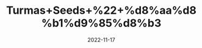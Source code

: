 ---
title: 'Turmas+Seeds+%22+%d8%aa%d8%b1%d9%85%d8%b3'
date: '2022-11-17' 
metatag: '' 
inventory: '0' 
draft: false 
# meta description 
shortDescripton: ''
description: 'Seed+%d8%aa%d8%ae%d9%85++%d8%a8%db%8c%d8%ac'
longdescription: ''
tags: ''
brand: ''
subCategory: ''
unit: '50 gm-Pk'
sellCount: '0'
featured: True
# product Price
price: '50.0'
# Product Short Description
shortDescription: ''
productID: '09366475-B147-ED11-996A-005056B3A416'
type: 'products'
category: 'Seed+%d8%aa%d8%ae%d9%85++%d8%a8%db%8c%d8%ac' 
thumnailproduct: 'https://eraconnect.blob.core.windows.net/product-images/aminsaddiquidawakhana/59851072-2094-454d-ae62-551143067c8d.webp' 
images:
  - image: 'https://eraconnect.blob.core.windows.net/product-images/aminsaddiquidawakhana/59851072-2094-454d-ae62-551143067c8d.webp'  
Variants:
---